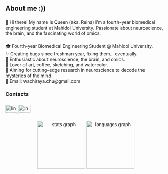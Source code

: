<h2 align="left">About me :))</h2>

###

<p align="left">👋 Hi there! My name is Queen (aka. Reina) I’m a fourth-year biomedical engineering student at Mahidol University. Passionate about neuroscience, the brain, and the fascinating world of omics.</p>

###

<p align="left">🎓 Fourth-year Biomedical Engineering Student @ Mahidol University.<br>✨ Creating bugs since freshman year, fixing them... eventually.<br>🧠 Enthusiastic about neuroscience, the brain, and omics.<br>🎨 Lover of art, coffee, sketching, and watercolor.<br>🎯 Aiming for cutting-edge research in neuroscience to decode the mysteries of the mind.<br>📮 Email: wachiraya.chu@gmail.com</p>



<h3 align="left">Contacts</h3>

###

<div align="left">
  <a href="https://www.linkedin.com/in/wachiraya-chumanee-9562a6234/" target="_blank">
    <img src="https://raw.githubusercontent.com/maurodesouza/profile-readme-generator/master/src/assets/icons/social/linkedin/default.svg" width="37" height="25" alt="linkedin logo"  />
  </a>
  <a href="https://www.instagram.com/wachiii_q/" target="_blank">
    <img src="https://raw.githubusercontent.com/maurodesouza/profile-readme-generator/master/src/assets/icons/social/instagram/default.svg" width="37" height="25" alt="instagram logo"  />
  </a>
</div>

###

<div align="center">
  <img src="https://github-readme-stats.vercel.app/api?username=wachiii-q&hide_title=false&hide_rank=false&show_icons=true&include_all_commits=true&count_private=true&disable_animations=false&theme=dracula&locale=en&hide_border=false&order=1" height="150" alt="stats graph"  />
  <img src="https://github-readme-stats.vercel.app/api/top-langs?username=wachiii-q&locale=en&hide_title=false&layout=compact&card_width=320&langs_count=5&theme=dracula&hide_border=false&order=2" height="150" alt="languages graph"  />
</div>

###


<!--
**wachiii-q/wachiii-q** is a ✨ _special_ ✨ repository because its `README.md` (this file) appears on your GitHub profile.

Here are some ideas to get you started:

- 🔭 I’m currently working on ...
- 🌱 I’m currently learning ...
- 👯 I’m looking to collaborate on ...
- 🤔 I’m looking for help with ...
- 💬 Ask me about ...
- 📫 How to reach me: ...
- 😄 Pronouns: ...
- ⚡ Fun fact: ...
-->
